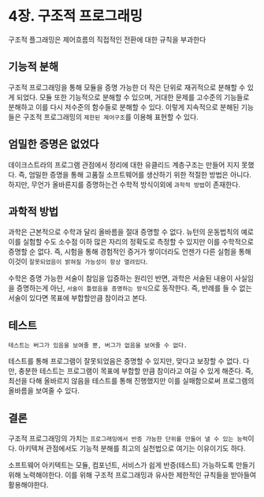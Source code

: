 # 4장. 구조적 프로그래밍

구조적 플그래밍은 제어흐름의 직접적인 전환에 대한 규칙을 부과한다

## 기능적 분해

구조적 프로그래밍을 통해 모듈을 증명 가능한 더 작은 단위로 재귀적으로 분해할 수 있게 되었다.
모듈 또한 기능적으로 분해할 수 있으며, 거대한 문제를 고수준의 기능들로 분해하고 이를 다시 저수준의 함수들로
분해할 수 있다. 이렇게 지속적으로 분해된 기능들은 구조적 프로그래밍의 `제한된 제어구조`를 이용해 표현할 수 있다.


## 엄밀한 증명은 없었다

데이크스트라의 프로그램 관점에서 정리에 대한 유클리드 계층구조는 만들어 지지 못했다.
즉, 엄밀한 증명을 통해 고품질 소프트웨어를 생산하기 위한 적절한 방법은 아니다.
하지만, 무언가 올바른지를 증명하는건 수학적 방식이외에 `과학적 방법`이 존재한다.

## 과학적 방법

과학은 근본적으로 수학과 달리 올바름을 절대 증명할 수 없다. 뉴턴의 운동법칙의 예로
이를 실험할 수도 소수점 이하 많은 자리의 정확도로 측정할 수 있지만 이를 수학적으로 증명할 순 없다.
즉, 시험을 통해 경험적인 증거가 쌓이더라도 언젠가 다른 실험을 통해 이것이 `잘못되었음이 밝혀질 가능성이 항상 열려있다`.

수학은 증명 가능한 서술이 참임을 입증하는 원리인 반면, 과학은 서술된 내용이 사실임을 증명하는게 아닌, `서술이 틀렸음을 증명하는 방식`으로 동작한다.
즉, 반례를 들 수 없는 서술이 있다면 목표에 부합할만큼 참이라고 본다. 

## 테스트

`테스트는 버그가 있음을 보여줄 뿐, 버그가 없음을 보여줄 수 없다.`

테스트를 통해 프로그램이 잘못되었음은 증명할 수 있지만, 맞다고 보장할 수 없다.
다만, 충분한 테스트는 프로그램이 목표에 부합할 만큼 참이라고 여길 수 있게 해준다.
즉, 최선을 다해 올바르지 않음을 테스트를 통해 진행했지만 이를 실패함으로써 프로그램의 올바름을 보여줄 수 있다.

## 결론

구조적 프로그래밍의 가치는 `프로그래밍에서 반증 가능한 단위를 만들어 낼 수 있는 능력`이다.
아키텍쳐 관점에서도 기능적 분해를 최고의 실천법으로 여기는 이유이기도 하다.

소프트웨어 아키텍트는 모듈, 컴포넌트, 서비스가 쉽게 반증(테스트) 가능하도록 만들기 위해 노력해야한다.
이를 위해 구조적 프로그래밍과 유사한 제한적인 규칙들을 받아들여 활용해야한다.